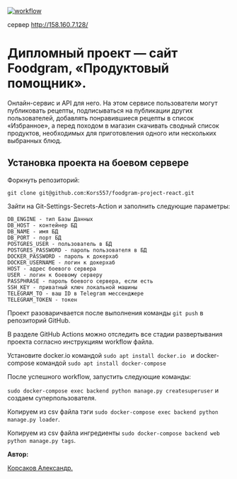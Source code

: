 [![workflow](https://github.com/Kors557/foodgram-project-react/actions/workflows/main.yml/badge.svg?branch=master)](https://github.com/Kors557/foodgram-project-react/actions/workflows/main.yml)

сервер http://158.160.7.128/

# Дипломный проект — сайт Foodgram, «Продуктовый помощник».
Онлайн-сервис и API для него. На этом сервисе пользователи 
могут публиковать рецепты, подписываться на публикации других 
пользователей, добавлять понравившиеся рецепты в список «Избранное», 
а перед походом в магазин скачивать сводный список продуктов, 
необходимых для приготовления одного или нескольких выбранных блюд.

## Установка проекта на боевом сервере
Форкнуть репозиторий:
```
git clone git@github.com:Kors557/foodgram-project-react.git
```
Зайти на Git-Settings-Secrets-Action и заполнить следующие параметры:
```
DB_ENGINE - тип Базы Данных
DB_HOST - контейнер БД
DB_NAME - имя БД
DB_PORT - порт БД
POSTGRES_USER - пользователь в БД
POSTGRES_PASSWORD - пароль пользователя в БД
DOCKER_PASSWORD - пароль к докерхаб
DOCKER_USERNAME - логин к докерхаб
HOST - адрес боевого сервера
USER - логин к боевому серверу
PASSPHRASE - пароль боевого сервера, если есть
SSH_KEY - приватный ключ локальной машины
TELEGRAM_TO - ваш ID в Telegram мессенджере
TELEGRAM_TOKEN - токен
```

Проект разоваричвается после выполнения команды `git push` в репозиторий GitHub.

В разделе GitHub Actions можно отследить все стадии развертывания проекта 
согласно инструкциям workflow файла.

Установите docker.io командой `sudo apt install docker.io ` и docker-compose 
командой `sudo apt install docker-compose`

После успешного workflow, запустить следующие команды:

`sudo docker-compose exec backend python manage.py createsuperuser` и
создаем суперпользователя.

Копируем из csv файла тэги `sudo docker-compose exec backend python manage.py loader`.

Копируем из csv файла ингредиенты `sudo docker-compose backend web python manage.py tags`.

**Автор:**

[Корсаков Александр.](https://github.com/Kors557)